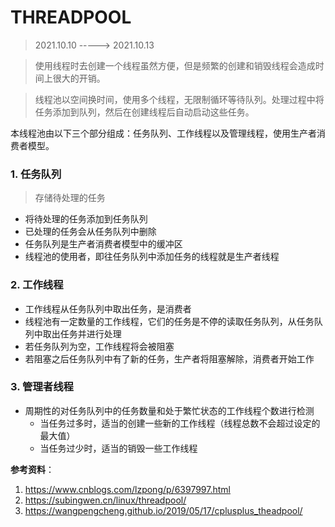 # THREADPOOL

> 2021.10.10 -----> 2021.10.13

> 使用线程时去创建一个线程虽然方便，但是频繁的创建和销毁线程会造成时间上很大的开销。  

> 线程池以空间换时间，使用多个线程，无限制循环等待队列。处理过程中将任务添加到队列，然后在创建线程后自动启动这些任务。

本线程池由以下三个部分组成：任务队列、工作线程以及管理线程，使用生产者消费者模型。

### 1. 任务队列
> 存储待处理的任务
- 将待处理的任务添加到任务队列
- 已处理的任务会从任务队列中删除
- 任务队列是生产者消费者模型中的缓冲区
- 线程池的使用者，即往任务队列中添加任务的线程就是生产者线程

### 2. 工作线程
- 工作线程从任务队列中取出任务，是消费者
- 线程池有一定数量的工作线程，它们的任务是不停的读取任务队列，从任务队列中取出任务并进行处理
- 若任务队列为空，工作线程将会被阻塞
- 若阻塞之后任务队列中有了新的任务，生产者将阻塞解除，消费者开始工作

### 3. 管理者线程
- 周期性的对任务队列中的任务数量和处于繁忙状态的工作线程个数进行检测
    - 当任务过多时，适当的创建一些新的工作线程（线程总数不会超过设定的最大值）
    - 当任务过少时，适当的销毁一些工作线程


**参考资料**：  
1. https://www.cnblogs.com/lzpong/p/6397997.html
2. https://subingwen.cn/linux/threadpool/
3. https://wangpengcheng.github.io/2019/05/17/cplusplus_theadpool/